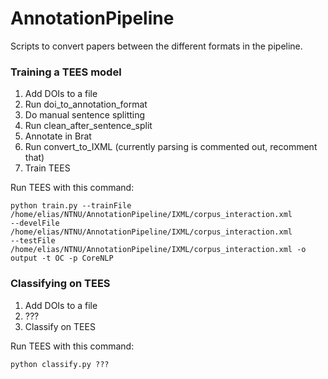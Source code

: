 AnnotationPipeline
==================

Scripts to convert papers between the different formats in the pipeline.

<h3>Training a TEES model</h3>

<ol>
<li>Add DOIs to a file</li>
<li>Run doi_to_annotation_format</li>
<li>Do manual sentence splitting</li>
<li>Run clean_after_sentence_split</li>
<li>Annotate in Brat</li>
<li>Run convert_to_IXML (currently parsing is commented out, recomment that)</li>
<li>Train TEES</li>
</ol>

Run TEES with this command:

<code>python train.py --trainFile /home/elias/NTNU/AnnotationPipeline/IXML/corpus_interaction.xml --develFile /home/elias/NTNU/AnnotationPipeline/IXML/corpus_interaction.xml --testFile /home/elias/NTNU/AnnotationPipeline/IXML/corpus_interaction.xml -o output -t OC -p CoreNLP</code>

<h3>Classifying on TEES</h3>

<ol>
<li>Add DOIs to a file</li>
<li>???</li>
<li>Classify on TEES</li>
</ol>

Run TEES with this command:

<code>python classify.py ???</core>
